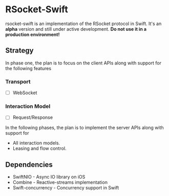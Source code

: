 # RSocket-Swift
rsocket-swift is an implementation of the RSocket protocol in Swift. It's an **alpha** version and still under active development.
**Do not use it in a production environment!**

## Strategy
In phase one, the plan is to focus on the client APIs along with support for the following features

### Transport
- [ ] WebSocket

### Interaction Model
- [ ] Request/Response

In the following phases, the plan is to implement the server APIs along with support for 

- All interaction models. 
- Leasing and flow control.


## Dependencies

- SwiftNIO - Async IO library on iOS
- Combine - Reactive-streams implementation
- Swift-concurrency - Concurrency support in Swift
